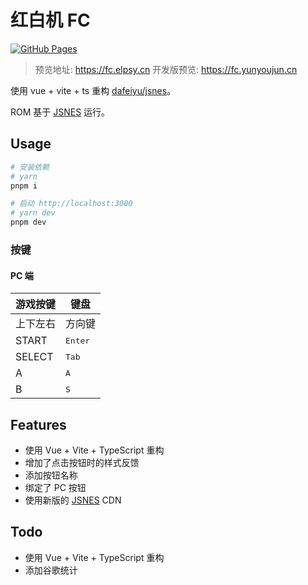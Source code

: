 # 红白机 FC

[![GitHub Pages](https://github.com/ElpsyCN/fc/actions/workflows/gh-pages.yml/badge.svg)](https://github.com/ElpsyCN/fc/actions/workflows/gh-pages.yml)

> 预览地址: <https://fc.elpsy.cn>
> 开发版预览: <https://fc.yunyoujun.cn>

使用 vue + vite + ts 重构 [dafeiyu/jsnes](https://gitee.com/feiyu22/jsnes)。

ROM 基于 [JSNES](https://github.com/bfirsh/jsnes) 运行。

## Usage

```bash
# 安装依赖
# yarn
pnpm i
```

```bash
# 启动 http://localhost:3000
# yarn dev
pnpm dev
```

### 按键

#### PC 端

| 游戏按键 | 键盘             |
| -------- | ---------------- |
| 上下左右 | 方向键           |
| START    | <kbd>Enter</kbd> |
| SELECT   | <kbd>Tab</kbd>   |
| A        | <kbd>A</kbd>     |
| B        | <kbd>S</kbd>     |

## Features

- 使用 Vue + Vite + TypeScript 重构
- 增加了点击按钮时的样式反馈
- 添加按钮名称
- 绑定了 PC 按钮
- 使用新版的 [JSNES](https://jsnes.org/) CDN

## Todo

- 使用 Vue + Vite + TypeScript 重构
- 添加谷歌统计
